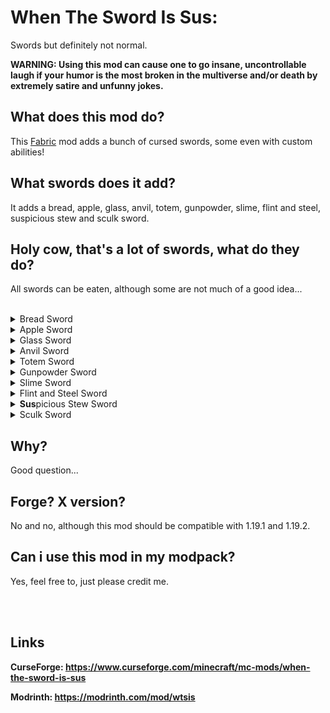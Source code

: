 # When The Sword Is Sus:
Swords but definitely not normal.

**WARNING: Using this mod can cause one to go insane, uncontrollable laugh if your humor is the most broken in the multiverse and/or death by extremely satire and unfunny jokes.**

## What does this mod do?
This <a href="https://fabricmc.net/">Fabric</a> mod adds a bunch of cursed swords, some even with custom abilities!

## What swords does it add?
It adds a bread, apple, glass, anvil, totem, gunpowder, slime, flint and steel, suspicious stew and sculk sword.

## Holy cow, that's a lot of swords, what do they do?
All swords can be eaten, although some are not much of a good idea...
<br></br>
<details>
    <summary>Bread Sword</summary>
    <a href="https://github.com/TheDreamer123/When-The-Sword-Is-Sus/blob/1.19/documentation/bread_sword.md">Click here for information about this sword.</a>
</details>
<details>
    <summary>Apple Sword</summary>
    <a href="https://github.com/TheDreamer123/When-The-Sword-Is-Sus/blob/1.19/documentation/apple_sword.md">Click here for information about this sword.</a>
</details>
<details>
    <summary>Glass Sword</summary>
    <a href="https://github.com/TheDreamer123/When-The-Sword-Is-Sus/blob/1.19/documentation/glass_sword.md">Click here for information about this sword.</a>
</details>
<details>
    <summary>Anvil Sword</summary>
    <a href="https://github.com/TheDreamer123/When-The-Sword-Is-Sus/blob/1.19/documentation/anvil_sword.md">Click here for information about this sword.</a>
</details>
<details>
    <summary>Totem Sword</summary>
    <a href="https://github.com/TheDreamer123/When-The-Sword-Is-Sus/blob/1.19/documentation/totem_sword.md">Click here for information about this sword.</a>
</details>
<details>
    <summary>Gunpowder Sword</summary>
    <a href="https://github.com/TheDreamer123/When-The-Sword-Is-Sus/blob/1.19/documentation/gunpowder_sword.md">Click here for information about this sword.</a>
</details>
<details>
    <summary>Slime Sword</summary>
    <a href="https://github.com/TheDreamer123/When-The-Sword-Is-Sus/blob/1.19/documentation/slime_sword.md">Click here for information about this sword.</a>
</details>
<details>
    <summary>Flint and Steel Sword</summary>
    <a href="https://github.com/TheDreamer123/When-The-Sword-Is-Sus/blob/1.19/documentation/flint_and_steel_sword.md">Click here for information about this sword.</a>
</details>
<details>
    <summary><b>Sus</b>picious Stew Sword</summary>
    <a href="https://github.com/TheDreamer123/When-The-Sword-Is-Sus/blob/1.19/documentation/suspicious_stew_sword.md">Click here for information about this sword.</a>
</details>
<details>
    <summary>Sculk Sword</summary>
    <a href="https://github.com/TheDreamer123/When-The-Sword-Is-Sus/blob/1.19/documentation/sculk_sword.md">Click here for information about this sword.</a>
</details>

## Why?
Good question...

## Forge? X version?
No and no, although this mod should be compatible with 1.19.1 and 1.19.2.

## Can i use this mod in my modpack?
Yes, feel free to, just please credit me.

<br></br>
## Links
**CurseForge: https://www.curseforge.com/minecraft/mc-mods/when-the-sword-is-sus**

**Modrinth: https://modrinth.com/mod/wtsis**
